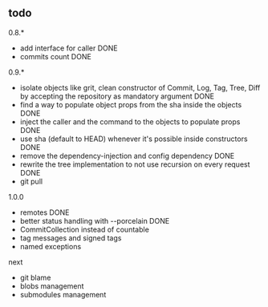 todo
----

0.8.*

* add interface for caller DONE
* commits count DONE

0.9.*
* isolate objects like grit, clean constructor of Commit, Log, Tag, Tree, Diff by accepting the repository as mandatory argument DONE
* find a way to populate object props from the sha inside the objects DONE
* inject the caller and the command to the objects to populate props DONE
* use sha (default to HEAD) whenever it's possible inside constructors DONE
* remove the dependency-injection and config dependency DONE
* rewrite the tree implementation to not use recursion on every request DONE
* git pull

1.0.0
* remotes DONE
* better status handling with --porcelain DONE
* CommitCollection instead of countable
* tag messages and signed tags
* named exceptions

next
* git blame
* blobs management
* submodules management

